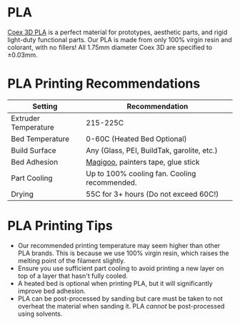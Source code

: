 # PLA

[Coex 3D PLA](https://coex3d.com/collections/pla) is a perfect material for prototypes, aesthetic parts, and rigid light-duty functional parts. Our PLA is made from only 100% virgin resin and colorant, with no fillers! All 1.75mm diameter Coex 3D are specified to ±0.03mm. 

# PLA Printing Recommendations

| Setting |Recommendation|
| --- | --- |
| Extruder Temperature | 215-225C |
| Bed Temperature | 0-60C (Heated Bed Optional) |
| Build Surface | Any (Glass, PEI, BuildTak, garolite, etc.) |
| Bed Adhesion | [Magigoo](https://coex3d.com/products/magigoo-original-50ml), painters tape, glue stick |
| Part Cooling | Up to 100% cooling fan. Cooling recommended. |
| Drying | 55C for 3+ hours (Do not exceed 60C!) |

# PLA Printing Tips

- Our recommended printing temperature may seem higher than other PLA brands. This is because we use 100% virgin resin, which raises the melting point of the filament slightly.
- Ensure you use sufficient part cooling to avoid printing a new layer on top of a layer that hasn't fully cooled.
- A heated bed is optional when printing PLA, but it will significantly improve bed adhesion.
- PLA can be post-processed by sanding but care must be taken to not overheat the material when sanding it. PLA *cannot* be post-processed using solvents.